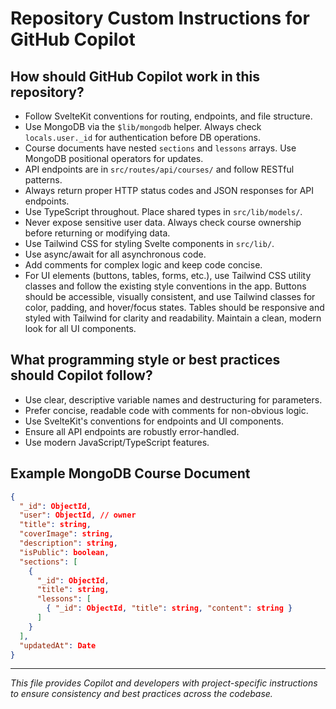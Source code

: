 # Repository Custom Instructions for GitHub Copilot

<!--
For details, see: https://docs.github.com/en/copilot/customizing-copilot/adding-repository-custom-instructions-for-github-copilot?tool=vscode
-->

## How should GitHub Copilot work in this repository?
- Follow SvelteKit conventions for routing, endpoints, and file structure.
- Use MongoDB via the `$lib/mongodb` helper. Always check `locals.user._id` for authentication before DB operations.
- Course documents have nested `sections` and `lessons` arrays. Use MongoDB positional operators for updates.
- API endpoints are in `src/routes/api/courses/` and follow RESTful patterns.
- Always return proper HTTP status codes and JSON responses for API endpoints.
- Use TypeScript throughout. Place shared types in `src/lib/models/`.
- Never expose sensitive user data. Always check course ownership before returning or modifying data.
- Use Tailwind CSS for styling Svelte components in `src/lib/`.
- Use async/await for all asynchronous code.
- Add comments for complex logic and keep code concise.
- For UI elements (buttons, tables, forms, etc.), use Tailwind CSS utility classes and follow the existing style conventions in the app. Buttons should be accessible, visually consistent, and use Tailwind classes for color, padding, and hover/focus states. Tables should be responsive and styled with Tailwind for clarity and readability. Maintain a clean, modern look for all UI components.

## What programming style or best practices should Copilot follow?
- Use clear, descriptive variable names and destructuring for parameters.
- Prefer concise, readable code with comments for non-obvious logic.
- Use SvelteKit's conventions for endpoints and UI components.
- Ensure all API endpoints are robustly error-handled.
- Use modern JavaScript/TypeScript features.

## Example MongoDB Course Document
```json
{
  "_id": ObjectId,
  "user": ObjectId, // owner
  "title": string,
  "coverImage": string,
  "description": string,
  "isPublic": boolean,
  "sections": [
    {
      "_id": ObjectId,
      "title": string,
      "lessons": [
        { "_id": ObjectId, "title": string, "content": string }
      ]
    }
  ],
  "updatedAt": Date
}
```

---

*This file provides Copilot and developers with project-specific instructions to ensure consistency and best practices across the codebase.*
